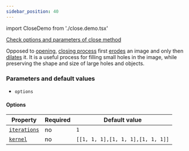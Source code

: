 ```yaml
---
sidebar_position: 40
---
```


import CloseDemo from './close.demo.tsx'

[Check options and parameters of close method](https://image-js.github.io/image-js-typescript/classes/Image.html#close 'github.io link')

Opposed to [opening](./open.md 'internal link to open method'), [closing process](<https://en.wikipedia.org/wiki/Closing_(morphology)> 'wikipedia link on closing') first [erodes](./Erode.md 'internal link to erode method') an image and only then [dilates](./Dilate.md 'internal link to dilate method') it.
It is a useful process for filling small holes in the image, while preserving the shape and size of large holes and objects.

<CloseDemo />

### Parameters and default values

- `options`

#### Options

| Property                                                                                               | Required | Default value                     |
| ------------------------------------------------------------------------------------------------------ | -------- | --------------------------------- |
| [`iterations`](https://image-js.github.io/image-js-typescript/interfaces/CloseOptions.html#iterations) | no       | `1`                               |
| [`kernel`](https://image-js.github.io/image-js-typescript/interfaces/CloseOptions.html#kernel)         | no       | `[[1, 1, 1],[1, 1, 1],[1, 1, 1]]` |
